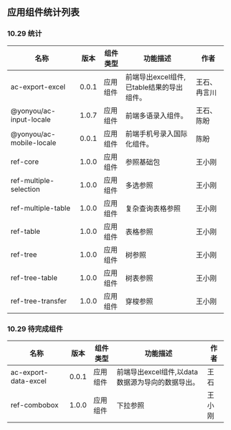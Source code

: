 ## 应用组件统计列表

### 10.29 统计
  
      
|  名称 | 版本 | 组件类型 | 功能描述 | 作者 |
| --- | --- | --- | --- |--- |
| ac-export-excel |  0.0.1 |  应用组件 | 前端导出excel组件,已table结果的导出组件。| 王石、冉言川 
| @yonyou/ac-input-locale |  1.0.7 |  应用组件 | 前端多语录入组件。| 王石、陈盼
| @yonyou/ac-mobile-locale |  0.0.1 |  应用组件 | 前端手机号录入国际化组件。| 陈盼
| ref-core | 1.0.0 | 应用组件 | 参照基础包 | 王小刚 |
| ref-multiple-selection | 1.0.0 | 应用组件 | 多选参照 | 王小刚 |
| ref-multiple-table | 1.0.0 | 应用组件 | 复杂查询表格参照 | 王小刚 |
| ref-table | 1.0.0 | 应用组件 | 表格参照 | 王小刚 |
| ref-tree | 1.0.0 | 应用组件 | 树参照 | 王小刚 |
| ref-tree-table | 1.0.0 | 应用组件 | 树表参照 | 王小刚 |
| ref-tree-transfer | 1.0.0 | 应用组件 | 穿梭参照 | 王小刚 |


### 10.29 待完成组件
 
|  名称 | 版本 | 组件类型 | 功能描述 | 作者 |
| --- | --- | --- | --- |--- |
| ac-export-data-excel |  0.0.1 |  应用组件 | 前端导出excel组件,以data数据源为导向的数据导出。| 王石 |
| ref-combobox |  1.0.0 |  应用组件 | 下拉参照 | 王小刚 |



